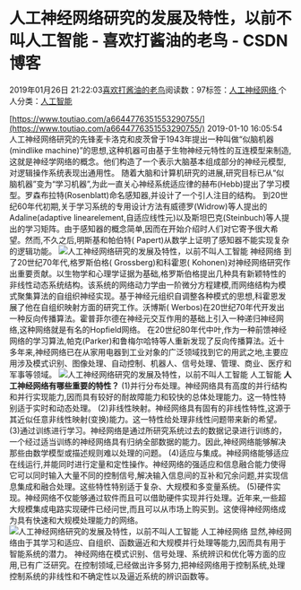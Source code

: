 
# 人工神经网络研究的发展及特性，以前不叫人工智能 - 喜欢打酱油的老鸟 - CSDN博客


2019年01月26日 21:22:03[喜欢打酱油的老鸟](https://me.csdn.net/weixin_42137700)阅读数：97标签：[人工神经网络																](https://so.csdn.net/so/search/s.do?q=人工神经网络&t=blog)个人分类：[人工智能																](https://blog.csdn.net/weixin_42137700/article/category/7820233)


[https://www.toutiao.com/a6644776351553290755/](https://www.toutiao.com/a6644776351553290755/)
2019-01-10 16:05:54
人工神经网络研究的先锋麦卡洛克和皮茨曾于1943年提出一种叫做“似脑机器(mindlike machine)”的思想,这种机器可由基于生物神经元特性的互连模型来制造,这就是神经学网络的概念。他们构造了一个表示大脑基本组成部分的神经元模型,对逻辑操作系统表现出通用性。
随着大脑和计算机研究的进展,研究目标已从“似脑机器”变为“学习机器”,为此一直关心神经系统适应律的赫布(Hebb)提出了学习模型。罗森布拉特(Rosenblatt)命名感知器,并设计了一个引人注目的结构。
到20世纪60年代初期,关于学习系统的专用设计方法有威德罗(Widrow)等人提出的 Adaline(adaptive linearelement,自适应线性元)以及斯坦巴克(Steinbuch)等人提出的学习矩阵。由于感知器的概念简单,因而在开始介绍时人们对它寄予很大希望。然而,不久之后,明斯基和帕伯特( Papert)从数学上证明了感知器不能实现复杂的逻辑功能。
![人工神经网络研究的发展及特性，以前不叫人工智能](http://p1.pstatp.com/large/pgc-image/b63575f5942249949ae4d5db34a6732a)
神经网络
到了20世纪70年代,格罗斯伯格( Grossberg)和科霍恩( Kohonen)对神经网络研究作出重要贡献。以生物学和心理学证据为基础,格罗斯伯格提出几种具有新颖特性的非线性动态系统结构。该系统的网络动力学由一阶微分方程建模,而网络结构为模式聚集算法的自组织神经实现。基于神经元组织自调整各种模式的思想,科霍恩发展了他在自组织映射方面的研究工作。沃博斯( Werbos)在20世纪70年代开发出一种反向传播算法。霍普菲尔德在神经元交互作用的基础上引入一种递归神经网络,这种网络就是有名的Hopfield网络。
在20世纪80年代中叶,作为一种前馈神经网络的学习算法,帕克(Parker)和鲁梅尔哈特等人重新发现了反向传播算法。近十多年来,神经网络已在从家用电器到工业对象的广泛领域找到它的用武之地,主要应用涉及模式识别、图像处理、自动控制、机器人、信号处理、管理、商业、医疗和军事等领域。
![人工神经网络研究的发展及特性，以前不叫人工智能](http://p9.pstatp.com/large/pgc-image/4226f4fa1d65454983cf15ed15dbf817)
人工智能
**人工神经网络有哪些重要的特性？**
(1)并行分布处理。神经网络具有高度的并行结构和并行实现能力,因而具有较好的耐故障能力和较快的总体处理能力。这一特性特别适于实时和动态处理。
(2)非线性映射。神经网络具有固有的非线性特性,这源于其近似任意非线性映射(变换)能力。这一特性给处理非线性问题带来新的希望。
(3)通过训练进行学习。神经网络是通过所研究系统过去的数据记录进行训练的，一个经过适当训练的神经网络具有归纳全部数据的能力。因此,神经网络能够解决那些由数学模型或描述规则难以处理的问题。
(4)适应与集成。神经网络能够适应在线运行,并能同时进行定量和定性操作。神经网络的强适应和信息融合能力使得它可以同时输入大量不同的控制信号,解决输入信息间的互补和冗余问题,并实现信息集成和融合处理。这些特性特别适于复杂、大规模和多变量系统。
(5)硬件实现。神经网络不仅能够通过软件而且可以借助硬件实现并行处理。近年来,一些超大规模集成电路实现硬件已经问世,而且可以从市场上购买到。这使得神经网络成为具有快速和大规模处理能力的网络。
![人工神经网络研究的发展及特性，以前不叫人工智能](http://p1.pstatp.com/large/pgc-image/f352f906013d41e7bb2124640ae8e8ee)
人工神经网络
显然,神经网络由于其学习和适应、自组织、函数逼近和大规模并行处理等能力,因而具有用于智能系统的潜力。
神经网络在模式识别、信号处理、系统辨识和优化等方面的应用,已有广泛研究。在控制领域,已经做出许多努力,把神经网络用于控制系统,处理控制系统的非线性和不确定性以及逼近系统的辨识函数等。

